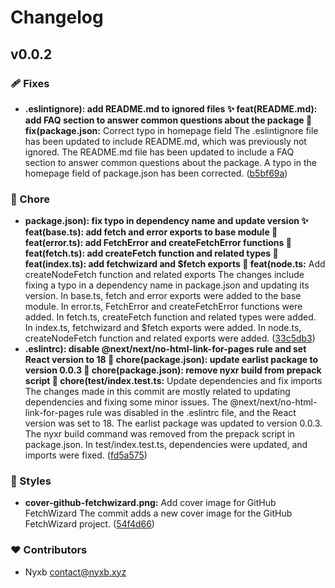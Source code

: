 # Changelog


## v0.0.2


### 🩹 Fixes

  - **.eslintignore): add README.md to ignored files ✨ feat(README.md): add FAQ section to answer common questions about the package 🐛 fix(package.json:** Correct typo in homepage field The .eslintignore file has been updated to include README.md, which was previously not ignored. The README.md file has been updated to include a FAQ section to answer common questions about the package. A typo in the homepage field of package.json has been corrected. ([b5bf69a](https://github.com/nyxblabs/fetchwizard/commit/b5bf69a))

### 🏡 Chore

  - **package.json): fix typo in dependency name and update version ✨ feat(base.ts): add fetch and error exports to base module 🎉 feat(error.ts): add FetchError and createFetchError functions 🎉 feat(fetch.ts): add createFetch function and related types 🎉 feat(index.ts): add fetchwizard and $fetch exports 🎉 feat(node.ts:** Add createNodeFetch function and related exports The changes include fixing a typo in a dependency name in package.json and updating its version. In base.ts, fetch and error exports were added to the base module. In error.ts, FetchError and createFetchError functions were added. In fetch.ts, createFetch function and related types were added. In index.ts, fetchwizard and $fetch exports were added. In node.ts, createNodeFetch function and related exports were added. ([33c5db3](https://github.com/nyxblabs/fetchwizard/commit/33c5db3))
  - **.eslintrc): disable @next/next/no-html-link-for-pages rule and set React version to 18 🔧 chore(package.json): update earlist package to version 0.0.3 🔧 chore(package.json): remove nyxr build from prepack script 🔧 chore(test/index.test.ts:** Update dependencies and fix imports The changes made in this commit are mostly related to updating dependencies and fixing some minor issues. The @next/next/no-html-link-for-pages rule was disabled in the .eslintrc file, and the React version was set to 18. The earlist package was updated to version 0.0.3. The nyxr build command was removed from the prepack script in package.json. In test/index.test.ts, dependencies were updated, and imports were fixed. ([fd5a575](https://github.com/nyxblabs/fetchwizard/commit/fd5a575))

### 🎨 Styles

  - **cover-github-fetchwizard.png:** Add cover image for GitHub FetchWizard The commit adds a new cover image for the GitHub FetchWizard project. ([54f4d66](https://github.com/nyxblabs/fetchwizard/commit/54f4d66))

### ❤️  Contributors

- Nyxb <contact@nyxb.xyz>

